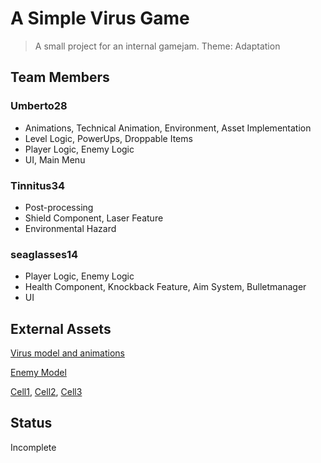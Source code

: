 # A Simple Virus Game

> A small project for an internal gamejam. Theme: Adaptation

## Team Members

### Umberto28
- Animations, Technical Animation, Environment, Asset Implementation
- Level Logic, PowerUps, Droppable Items
- Player Logic, Enemy Logic
- UI, Main Menu

### Tinnitus34
- Post-processing
- Shield Component, Laser Feature
- Environmental Hazard

### seaglasses14
- Player Logic, Enemy Logic
- Health Component, Knockback Feature, Aim System, Bulletmanager
- UI

## External Assets
[Virus model and animations](https://sketchfab.com/3d-models/melee-virus-animations-92cc1e394ded485cb372927cb0cd10d0)

[Enemy Model](https://www.fab.com/listings/661b04e3-01db-495b-b4a4-6c3b54371288)

[Cell1](https://sketchfab.com/3d-models/human-cell-60ef7d2515b0403986ff9e8b7f234a66), [Cell2](https://sketchfab.com/3d-models/animal-cell-20-annotated-in-english-0d9f7f4257224975b2ef83a283709b2f), [Cell3](https://sketchfab.com/3d-models/human-cell-60ef7d2515b0403986ff9e8b7f234a66)

## Status
Incomplete